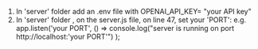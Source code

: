 1.  In 'server' folder add an .env file with OPENAI_API_KEY= "your API key"
2.  In 'server' folder , on the server.js file, on line 47, set your 'PORT':
    e.g.
    app.listen('your PORT', () =>
    console.log("server is running on port http://localhost:'your PORT'")
    );
